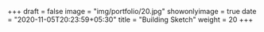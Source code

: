 +++
draft = false
image = "img/portfolio/20.jpg"
showonlyimage = true
date = "2020-11-05T20:23:59+05:30"
title = "Building Sketch"
weight = 20
+++

